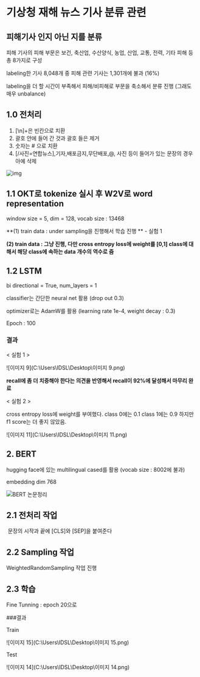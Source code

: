 # 기상청 재해 뉴스 기사 분류 관련

## 피해기사 인지 아닌 지를 분류 

피해 기사의 피해 부문은 보건, 축산업, 수산양식, 농업, 산업, 교통, 전력, 기타 피해 등 총 8가지로 구성

labeling한 기사 8,048개 중 피해 관련 기사는 1,301개에 불과 (16%)

labeling을 더 할 시간이 부족해서 피해/비피해로 부문을 축소해서 분류 진행 (그래도 매우 unbalance)



## 1.0 전처리

1. [\n]+은 빈칸으로 치환
2. 괄호 안에 들어 간 것과 괄호 들은 제거
3. 숫자는 # 으로 치환
4. [/사진=연합뉴스],기자,배포금지,무단배포,@, 사진 등이 들어가 있는 문장의 경우 아예 삭제

![img](file:///C:/Users/IDSL/Desktop/%EC%9D%B4%EB%AF%B8%EC%A7%80%206.png?lastModify=1603837758?lastModify=1603837758?lastModify=1603837758)

## 1.1 OKT로 tokenize 실시 후 W2V로 word representation  

window size = 5, dim = 128, vocab size : 13468

**(1) train data : under sampling을 진행해서 학습 진행 ** - 실험 1

**(2) train data : 그냥 진행, 다만 cross entropy loss에 weight를 [0,1] class에 대해서 해당 class에 속하는 data 개수의 역수로 줌**

## 1.2 LSTM 

bi directional = True, num_layers = 1

classifier는 간단한 neural net 활용 (drop out 0.3)

optimizer로는 AdamW를 활용 (learning rate 1e-4, weight decay : 0.3)

Epoch : 100

### 결과

< 실험 1 >

![이미지 9](C:\Users\IDSL\Desktop\이미지 9.png)

**recall에 좀 더 치중해야 한다는 의견을 반영해서 recall이 92%에 달성해서 마무리 완료**

< 실험 2 >

cross entropy loss에 weight를 부여했다. class 0에는 0.1 class 1에는 0.9 하지만 f1 score는 더 좋지 않았음.

![이미지 11](C:\Users\IDSL\Desktop\이미지 11.png)

## 2. BERT

hugging face에 있는 multilingual cased를 활용 (vocab size : 8002에 불과)

embedding dim 768

![BERT 논문정리](https://mino-park7.github.io/images/2019/02/bert-input-representation.png)

## 2.1 전처리 작업

​	문장의 시작과 끝에 [CLS]와 [SEP]을 붙여준다

## 2.2 Sampling 작업

WeightedRandomSampling 작업 진행

## 2.3 학습

Fine Tunning : epoch 20으로 

###결과

Train

![이미지 15](C:\Users\IDSL\Desktop\이미지 15.png)

Test

![이미지 14](C:\Users\IDSL\Desktop\이미지 14.png)